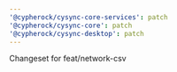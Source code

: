 ```yaml
---
'@cypherock/cysync-core-services': patch
'@cypherock/cysync-core': patch
'@cypherock/cysync-desktop': patch
---
```


Changeset for feat/network-csv
